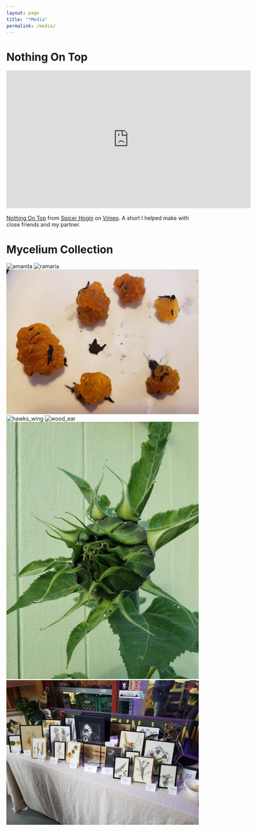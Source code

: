 ```yaml
---
layout: page
title: "*Media"
permalink: /media/
---
```


# Nothing On Top

<iframe src="https://player.vimeo.com/video/242854913" width="640" height="360" frameborder="0" allow="autoplay; fullscreen; picture-in-picture" allowfullscreen></iframe>
<p><a href="https://vimeo.com/242854913">Nothing On Top</a> from <a href="https://vimeo.com/spicerhogin">Spicer Hogin</a> on <a href="https://vimeo.com">Vimeo</a>. A short I helped make with close friends and my partner.</p>

# Mycelium Collection
![amanita](/images/mush/amanita.jpg)
![ramaria](/images/mush/ramaria.jpg)
![buttuh](/images/mush/witches_butter.jpg)
![hawks_wing](/images/mush/hawks_wing.jpg)
![wood_ear](/images/mush/wood_ear.jpg)
![sunflower](/images/mush/sunflower.jpg)
![buttuh](/images/mush/art.jpg)